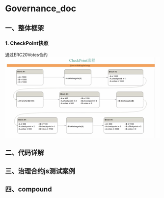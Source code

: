 # Governance_doc

## 一、整体框架
### 1. CheckPoint快照
通过ERC20Votes合约
![CheckPoint测试流程](https://github.com/sole12343/Governance_doc/blob/main/png/output.png "区块链")


## 二、代码详解


## 三、治理合约js测试案例


## 四、compound